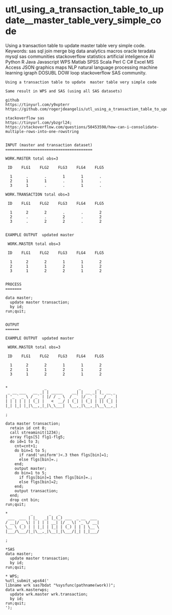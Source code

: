 # utl_using_a_transaction_table_to_update__master_table_very_simple_code
Using a transaction table to update  master table very simple code.  Keywords: sas sql join merge big data analytics macros oracle teradata mysql sas communities stackoverflow statistics artificial inteligence AI Python R Java Javascript WPS Matlab SPSS Scala Perl C C# Excel MS Access JSON graphics maps NLP natural language processing machine learning igraph DOSUBL DOW loop stackoverflow SAS community.

    Using a transaction table to update  master table very simple code

    Same result in WPS and SAS (using all SAS datasets)

    github
    https://tinyurl.com/y9xpterr
    https://github.com/rogerjdeangelis/utl_using_a_transaction_table_to_update__master_table_very_simple_code

    stackoverflow sas
    https://tinyurl.com/ybzgrl24;
    https://stackoverflow.com/questions/50453598/how-can-i-consolidate-multiple-rows-into-one-rowstring


    INPUT (master and transaction dataset)
    ======================================

    WORK.MASTER total obs=3

     ID    FLG1    FLG2    FLG3    FLG4    FLG5

      1      .       .       1       1       .
      2      1       1       .       1       .
      3      1       .       .       1       .

    WORK.TRANSACTION total obs=3

     ID    FLG1    FLG2    FLG3    FLG4    FLG5

      1      2       2       .       .       2
      2      .       .       2       .       2
      3      .       2       2       .       2


    EXAMPLE OUTPUT  updated master

     WORK.MASTER total obs=3

     ID    FLG1    FLG2    FLG3    FLG4    FLG5

      1      2       2       1       1       2
      2      1       1       2       1       2
      3      1       2       2       1       2


    PROCESS
    =======

    data master;
      update master transaction;
      by id;
    run;quit;


    OUTPUT
    ======

    EXAMPLE OUTPUT  updated master

     WORK.MASTER total obs=3

     ID    FLG1    FLG2    FLG3    FLG4    FLG5

      1      2       2       1       1       2
      2      1       1       2       1       2
      3      1       2       2       1       2


    *                _              _       _
     _ __ ___   __ _| | _____    __| | __ _| |_ __ _
    | '_ ` _ \ / _` | |/ / _ \  / _` |/ _` | __/ _` |
    | | | | | | (_| |   <  __/ | (_| | (_| | || (_| |
    |_| |_| |_|\__,_|_|\_\___|  \__,_|\__,_|\__\__,_|

    ;

    data master transaction;
      retain id cnt 0;
      call streaminit(1234);
      array flgs[5] flg1-flg5;
      do id=1 to 3;
        cnt=cnt+1;
        do bin=1 to 5;
          if rand('uniform')<.3 then flgs[bin]=1;
          else flgs[bin]=.;
        end;
        output master;
        do bin=1 to 5;
          if flgs[bin]=1 then flgs[bin]=.;
          else flgs[bin]=2;
        end;
        output transaction;
      end;
      drop cnt bin;
    run;quit;

    *          _       _   _
     ___  ___ | |_   _| |_(_) ___  _ __  ___
    / __|/ _ \| | | | | __| |/ _ \| '_ \/ __|
    \__ \ (_) | | |_| | |_| | (_) | | | \__ \
    |___/\___/|_|\__,_|\__|_|\___/|_| |_|___/

    ;

    *SAS
    data master;
      update master transaction;
      by id;
    run;quit;

    * WPS;
    %utl_submit_wps64('
    libname wrk sas7bdat "%sysfunc(pathname(work))";
    data wrk.masterwps;
      update wrk.master wrk.transaction;
      by id;
    run;quit;
    ');

